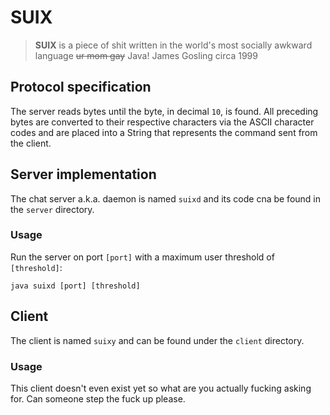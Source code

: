 # SUIX

> **SUIX** is a piece of shit written in the world's most socially awkward language ~~ur mom gay~~ Java!
James Gosling circa 1999

## Protocol specification

The server reads bytes until the byte, in decimal `10`, is found. All preceding bytes are converted to their respective characters via the ASCII character codes and are placed into a String that represents the command sent from the client.

## Server implementation

The chat server a.k.a. daemon is named `suixd` and its code cna be found in the `server` directory.

### Usage

Run the server on port `[port]` with a maximum user threshold of `[threshold]`:

````
java suixd [port] [threshold]
````

## Client

The client is named `suixy` and can be found under the `client` directory.

### Usage

This client doesn't even exist yet so what are you actually fucking asking for. Can someone step the fuck up please.
